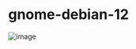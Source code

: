 # gnome-debian-12
![image](https://github.com/user-attachments/assets/53848ac9-8c35-4b5b-82b4-88a47c2a9589)
